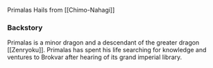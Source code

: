 Primalas Hails from [[Chimo-Nahagi]]


### Backstory

Primalas is a minor dragon and a descendant of the greater dragon [[Zenryoku]]. Primalas has spent his life searching for knowledge and ventures to Brokvar after hearing of its grand imperial library.